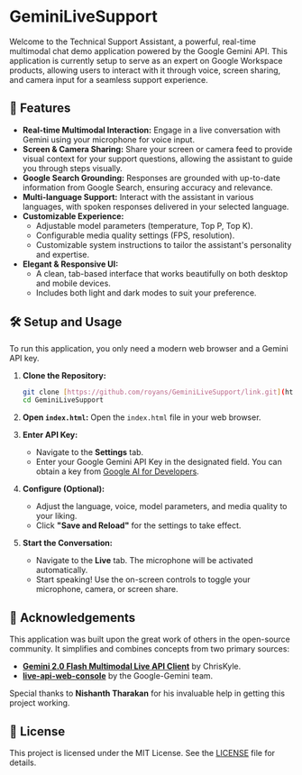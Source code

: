 # GeminiLiveSupport

Welcome to the Technical Support Assistant, a powerful, real-time multimodal chat demo application powered by the Google Gemini API. This application is currently setup to serve as an expert on Google Workspace products, allowing users to interact with it through voice, screen sharing, and camera input for a seamless support experience.

## 🚀 Features

* **Real-time Multimodal Interaction:** Engage in a live conversation with Gemini using your microphone for voice input.
* **Screen & Camera Sharing:** Share your screen or camera feed to provide visual context for your support questions, allowing the assistant to guide you through steps visually.
* **Google Search Grounding:** Responses are grounded with up-to-date information from Google Search, ensuring accuracy and relevance.
* **Multi-language Support:** Interact with the assistant in various languages, with spoken responses delivered in your selected language.
* **Customizable Experience:**
    * Adjustable model parameters (temperature, Top P, Top K).
    * Configurable media quality settings (FPS, resolution).
    * Customizable system instructions to tailor the assistant's personality and expertise.
* **Elegant & Responsive UI:**
    * A clean, tab-based interface that works beautifully on both desktop and mobile devices.
    * Includes both light and dark modes to suit your preference.

## 🛠️ Setup and Usage

To run this application, you only need a modern web browser and a Gemini API key.

1.  **Clone the Repository:**
    ```bash
    git clone [https://github.com/royans/GeminiLiveSupport/link.git](https://github.com/royans/GeminiLiveSupport/link.git)
    cd GeminiLiveSupport
    ```

2.  **Open `index.html`:** Open the `index.html` file in your web browser.

3.  **Enter API Key:**
    * Navigate to the **Settings** tab.
    * Enter your Google Gemini API Key in the designated field. You can obtain a key from [Google AI for Developers](https://ai.google.dev/).

4.  **Configure (Optional):**
    * Adjust the language, voice, model parameters, and media quality to your liking.
    * Click **"Save and Reload"** for the settings to take effect.

5.  **Start the Conversation:**
    * Navigate to the **Live** tab. The microphone will be activated automatically.
    * Start speaking! Use the on-screen controls to toggle your microphone, camera, or screen share.

## 🙏 Acknowledgements

This application was built upon the great work of others in the open-source community. It simplifies and combines concepts from two primary sources:

* **[Gemini 2.0 Flash Multimodal Live API Client](https://github.com/ViaAnthroposBenevolentia/gemini-2-live-api-demo)** by ChrisKyle.
* **[live-api-web-console](https://github.com/google-gemini/live-api-web-console)** by the Google-Gemini team.

Special thanks to **Nishanth Tharakan** for his invaluable help in getting this project working.

## 📄 License

This project is licensed under the MIT License. See the [LICENSE](LICENSE) file for details.
